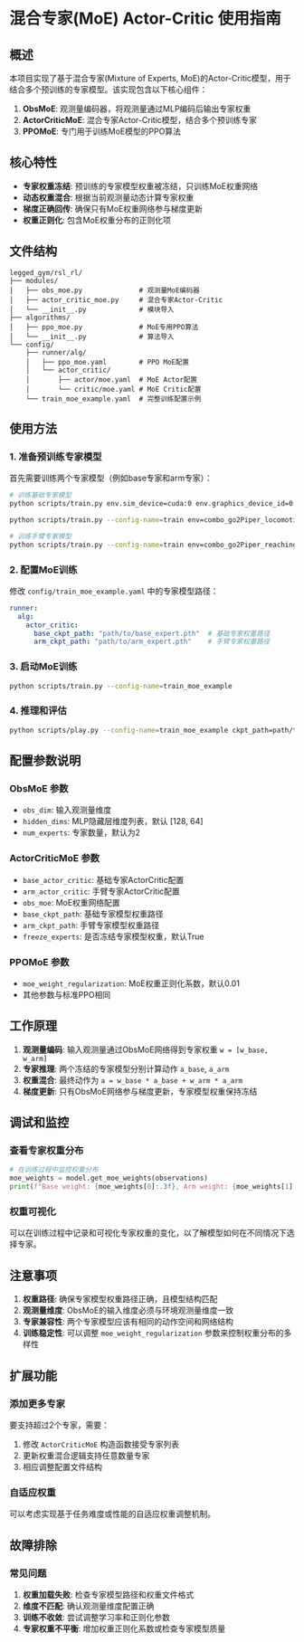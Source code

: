 # 混合专家(MoE) Actor-Critic 使用指南

## 概述

本项目实现了基于混合专家(Mixture of Experts, MoE)的Actor-Critic模型，用于结合多个预训练的专家模型。该实现包含以下核心组件：

1. **ObsMoE**: 观测量编码器，将观测量通过MLP编码后输出专家权重
2. **ActorCriticMoE**: 混合专家Actor-Critic模型，结合多个预训练专家
3. **PPOMoE**: 专门用于训练MoE模型的PPO算法

## 核心特性

- **专家权重冻结**: 预训练的专家模型权重被冻结，只训练MoE权重网络
- **动态权重混合**: 根据当前观测量动态计算专家权重
- **梯度正确回传**: 确保只有MoE权重网络参与梯度更新
- **权重正则化**: 包含MoE权重分布的正则化项

## 文件结构

```
legged_gym/rsl_rl/
├── modules/
│   ├── obs_moe.py              # 观测量MoE编码器
│   ├── actor_critic_moe.py     # 混合专家Actor-Critic
│   └── __init__.py             # 模块导入
├── algorithms/
│   ├── ppo_moe.py              # MoE专用PPO算法
│   └── __init__.py             # 算法导入
└── config/
    ├── runner/alg/
    │   ├── ppo_moe.yaml        # PPO MoE配置
    │   └── actor_critic/
    │       ├── actor/moe.yaml  # MoE Actor配置
    │       └── critic/moe.yaml # MoE Critic配置
    └── train_moe_example.yaml  # 完整训练配置示例
```

## 使用方法

### 1. 准备预训练专家模型

首先需要训练两个专家模型（例如base专家和arm专家）：

```bash
# 训练基础专家模型
python scripts/train.py env.sim_device=cuda:0 env.graphics_device_id=0 env.tasks.reaching.sequence_sampler.file_path=data/tossing.pkl

python scripts/train.py --config-name=train env=combo_go2Piper_locomotion

# 训练手臂专家模型  
python scripts/train.py --config-name=train env=combo_go2Piper_reaching
```

### 2. 配置MoE训练

修改 `config/train_moe_example.yaml` 中的专家模型路径：

```yaml
runner:
  alg:
    actor_critic:
      base_ckpt_path: "path/to/base_expert.pth"  # 基础专家权重路径
      arm_ckpt_path: "path/to/arm_expert.pth"    # 手臂专家权重路径
```

### 3. 启动MoE训练

```bash
python scripts/train.py --config-name=train_moe_example
```

### 4. 推理和评估

```bash
python scripts/play.py --config-name=train_moe_example ckpt_path=path/to/moe_model.pth
```

## 配置参数说明

### ObsMoE 参数

- `obs_dim`: 输入观测量维度
- `hidden_dims`: MLP隐藏层维度列表，默认 [128, 64]
- `num_experts`: 专家数量，默认为2

### ActorCriticMoE 参数

- `base_actor_critic`: 基础专家ActorCritic配置
- `arm_actor_critic`: 手臂专家ActorCritic配置
- `obs_moe`: MoE权重网络配置
- `base_ckpt_path`: 基础专家模型权重路径
- `arm_ckpt_path`: 手臂专家模型权重路径
- `freeze_experts`: 是否冻结专家模型权重，默认True

### PPOMoE 参数

- `moe_weight_regularization`: MoE权重正则化系数，默认0.01
- 其他参数与标准PPO相同

## 工作原理

1. **观测量编码**: 输入观测量通过ObsMoE网络得到专家权重 `w = [w_base, w_arm]`
2. **专家推理**: 两个冻结的专家模型分别计算动作 `a_base`, `a_arm`
3. **权重混合**: 最终动作为 `a = w_base * a_base + w_arm * a_arm`
4. **梯度更新**: 只有ObsMoE网络参与梯度更新，专家模型权重保持冻结

## 调试和监控

### 查看专家权重分布

```python
# 在训练过程中监控权重分布
moe_weights = model.get_moe_weights(observations)
print(f"Base weight: {moe_weights[0]:.3f}, Arm weight: {moe_weights[1]:.3f}")
```

### 权重可视化

可以在训练过程中记录和可视化专家权重的变化，以了解模型如何在不同情况下选择专家。

## 注意事项

1. **权重路径**: 确保专家模型权重路径正确，且模型结构匹配
2. **观测量维度**: ObsMoE的输入维度必须与环境观测量维度一致
3. **专家兼容性**: 两个专家模型应该有相同的动作空间和网络结构
4. **训练稳定性**: 可以调整 `moe_weight_regularization` 参数来控制权重分布的多样性

## 扩展功能

### 添加更多专家

要支持超过2个专家，需要：

1. 修改 `ActorCriticMoE` 构造函数接受专家列表
2. 更新权重混合逻辑支持任意数量专家
3. 相应调整配置文件结构

### 自适应权重

可以考虑实现基于任务难度或性能的自适应权重调整机制。

## 故障排除

### 常见问题

1. **权重加载失败**: 检查专家模型路径和权重文件格式
2. **维度不匹配**: 确认观测量维度配置正确
3. **训练不收敛**: 尝试调整学习率和正则化参数
4. **专家权重不平衡**: 增加权重正则化系数或检查专家模型质量 
